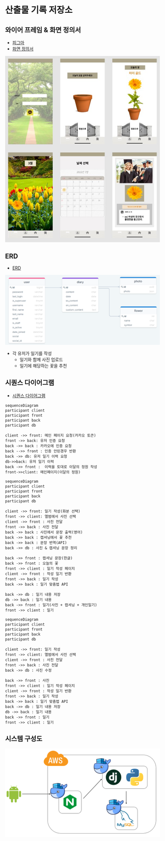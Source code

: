 # 산출물 기록 저장소

## 와이어 프레임 & 화면 정의서
- [피그마](https://www.figma.com/file/zq49A74YZ9E5p9uN7ghcRG/특화-PJT-team-library?node-id=0%3A1)
- [화면 정의서](https://mintropy.notion.site/UI-0e6a29fdbc5346e2ad4a3544df18f61a)<br>

![화면정의서](%ED%99%94%EB%A9%B4%EC%A0%95%EC%9D%98%EC%84%9C1.jpg)

## ERD
- [ERD](https://www.notion.so/mintropy/ERD-f6074c6dd90c4306b3d17e3c07e3a165)

![ERD](ERD1.png)

- 각 유저가 일기를 작성
    - 일기와 함께 사진 업로드
    - 일기에 해당하는 꽃을 추천

## 시퀀스 다이어그램
- [시퀀스 다이어그램](https://www.notion.so/mintropy/5551842c096a450a83cc807df7069583)

```mermaid
sequenceDiagram
participant client
participant front
participant back
participant db

client ->> front: 메인 페이지 요청(카카오 토큰)
front ->> back: 유저 인증 요청
back ->> back : 카카오에 인증 요청
back -->> front : 인증 안된경우 반환
back ->> db: 유저 일기 이력 요청
db->>back: 유저 일기 이력
back ->> front :  이력을 토대로 이달의 정원 작성
front->>client: 메인페이지(이달의 정원)
```

```mermaid
sequenceDiagram
participant client
participant front
participant back
participant db

client ->> front: 일기 작성(화분 선택)
front ->> client: 앨범에서 사진 선택
client ->> front : 사진 전달
front ->> back : 사진 전달
back ->> back : 사진에서 문장 출력(영어)
back ->> back : 캡셔닝에서 꽃 추천
back ->> back : 문장 번역(API)
back ->> db : 사진 & 캡셔닝 문장 정리

back ->> front : 캡셔닝 문장(한글)
back ->> front : 오늘의 꽃
front ->> client : 일기 작성 페이지
client ->> front : 작성 일기 반환
front ->> back : 일기 작성
back ->> back : 일기 맞춤법 API

back ->> db : 일기 내용 저장
db ->> back : 일기 내용
back ->> front : 일기(사진 + 캡셔닝 + 개인일기)
front ->> client : 일기
```

```mermaid
sequenceDiagram
participant client
participant front
participant back
participant db

client ->> front: 일기 작성
front ->> client: 앨범에서 사진 선택
client ->> front : 사진 전달
front ->> back : 사진 전달
back ->> db : 사진 수정

back ->> front : 사진
front ->> client : 일기 작성 페이지
client ->> front : 작성 일기 반환
front ->> back : 일기 작성
back ->> back : 일기 맞춤법 API
back ->> db : 일기 내용 저장
db ->> back : 일기 내용
back ->> front : 일기
front ->> client : 일기
```  

## 시스템 구성도
![diagram](시스템%20구성도.png)
